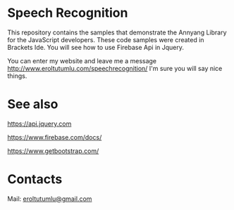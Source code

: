 # Speech Recognition

This repository contains the samples that demonstrate the Annyang Library for the JavaScript developers. These code samples were created in Brackets Ide. You will see how to use Firebase Api in Jquery.

You can enter my website and leave me a message http://www.eroltutumlu.com/speechrecognition/
I'm sure you will say nice things.

# See also

https://api.jquery.com

https://www.firebase.com/docs/

https://www.getbootstrap.com/

# Contacts

Mail: eroltutumlu@gmail.com
